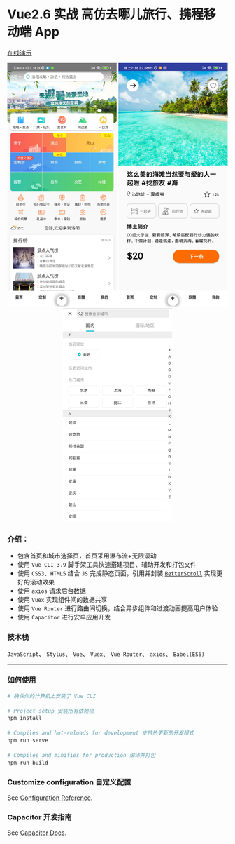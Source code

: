 # Vue2.6 实战 高仿去哪儿旅行、携程移动端 App
[在线演示](https://lvjian.pages.dev/#/)

<div align="center">
    <img src="images/20240217203753.jpg" width=250/>
    <img src="images/20240217203647.jpg" width=250/>
    <img src="images/Screenshot_2019-08-11-17-24-46-393_com.android.ch.png" width=250/>
</div>

### 介绍：
- 包含首页和城市选择页，首页采用瀑布流+无限滚动
- 使用 `Vue CLI 3.9` 脚手架工具快速搭建项目、辅助开发和打包文件
- 使用 `CSS3`、`HTML5` 结合 `JS` 完成静态页面，引用并封装 [`BetterScroll`](https://github.com/ustbhuangyi/better-scroll) 实现更好的滚动效果
- 使用 `axios` 请求后台数据
- 使用 `Vuex` 实现组件间的数据共享
- 使用 `Vue Router` 进行路由间切换，结合异步组件和过渡动画提高用户体验
- 使用 `Capacitor` 进行安卓应用开发

### 技术栈
`JavaScript`、 `Stylus`、 `Vue`、 `Vuex`、 `Vue Router`、 `axios`、 `Babel(ES6)`



---

### 如何使用

```powershell
# 确保你的计算机上安装了 Vue CLI

# Project setup 安装所有依赖项
npm install

# Compiles and hot-reloads for development 支持热更新的开发模式
npm run serve

# Compiles and minifies for production 编译并打包
npm run build
```

### Customize configuration 自定义配置
See [Configuration Reference](https://cli.vuejs.org/config/).

### Capacitor 开发指南
See [Capacitor Docs](https://capacitorjs.com/docs/basics/workflow).
